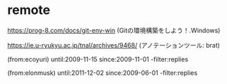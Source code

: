 # remote
https://prog-8.com/docs/git-env-win
(Gitの環境構築をしよう！.Windows)

https://ie.u-ryukyu.ac.jp/tnal/archives/9468/
(アノテーションツール: brat)

(from:ecoyuri) until:2009-11-15 since:2009-11-01 -filter:replies

(from:elonmusk) until:2011-12-02 since:2009-06-01 -filter:replies
